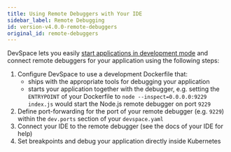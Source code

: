 ```yaml
---
title: Using Remote Debuggers with Your IDE
sidebar_label: Remote Debugging
id: version-v4.0.0-remote-debuggers
original_id: remote-debuggers
---
```


DevSpace lets you easily [start applications in development mode](../../../cli/development/workflow-basics) and connect remote debuggers for your application using the following steps:
1. Configure DevSpace to use a development Dockerfile that:
   - ships with the appropriate tools for debugging your application
   - starts your application together with the debugger, e.g. setting the `ENTRYPOINT` of your Dockerfile to `node --inspect=0.0.0.0:9229 index.js` would start the Node.js remote debugger on port `9229`
2. Define port-forwarding for the port of your remote debugger (e.g. `9229`) within the `dev.ports` section of your `devspace.yaml`
3. Connect your IDE to the remote debugger (see the docs of your IDE for help)
4. Set breakpoints and debug your application directly inside Kubernetes
